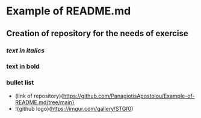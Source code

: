 # Example of README.md
## Creation of repository for the needs of exercise
### *text in italics*
### **text in bold**
### bullet list
* (link of repository){https://github.com/PanagiotisApostolou/Example-of-README.md/tree/main}
* !{github logo}(https://imgur.com/gallery/STGf0)
